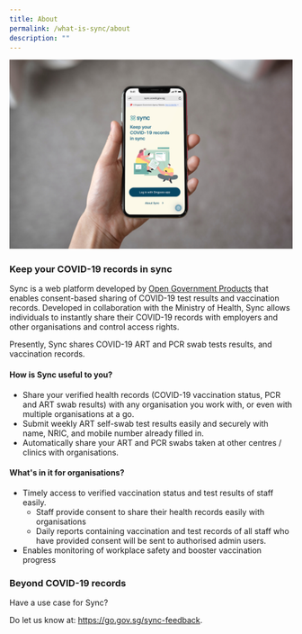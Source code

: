 ```yaml
---
title: About
permalink: /what-is-sync/about
description: ""
---
```

![](/images/iPhoneX_In_Hand_MockupsForFree.jpg)

### **Keep your COVID-19 records in sync**
Sync is a web platform developed by [Open Government Products](https://www.open.gov.sg/) that enables consent-based sharing of COVID-19 test results and vaccination records. Developed in collaboration with the Ministry of Health, Sync allows individuals to instantly share their COVID-19 records with employers and other organisations and control access rights.

Presently, Sync shares COVID-19 ART and PCR swab tests results, and vaccination records.


#### **How is Sync useful to you?** 
* Share your verified health records (COVID-19 vaccination status, PCR and ART swab results) with any organisation you work with, or even with multiple organisations at a go.
* Submit weekly ART self-swab test results easily and securely with name, NRIC, and mobile number already filled in.
* Automatically share your ART and PCR swabs taken at other centres / clinics with organisations.


#### **What's in it for organisations?** 
* Timely access to verified vaccination status and test results of staff easily.
	* Staff provide consent to share their health records easily with organisations 
	* Daily reports containing vaccination and test records of all staff who have provided consent will be sent to authorised admin users. 
* Enables monitoring of workplace safety and booster vaccination progress



### **Beyond COVID-19 records**
Have a use case for Sync? 

Do let us know at: https://go.gov.sg/sync-feedback.